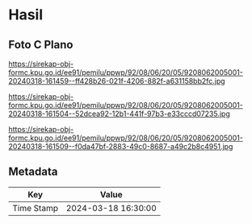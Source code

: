 # Hasil

## Foto C Plano

https://sirekap-obj-formc.kpu.go.id/ee91/pemilu/ppwp/92/08/06/20/05/9208062005001-20240318-161459--ff428b26-021f-4206-882f-a631158bb2fc.jpg

https://sirekap-obj-formc.kpu.go.id/ee91/pemilu/ppwp/92/08/06/20/05/9208062005001-20240318-161504--52dcea92-12b1-441f-97b3-e33cccd07235.jpg

https://sirekap-obj-formc.kpu.go.id/ee91/pemilu/ppwp/92/08/06/20/05/9208062005001-20240318-161509--f0da47bf-2883-49c0-8687-a49c2b8c4951.jpg


## Metadata

| Key        | Value               |
| ---------- | ------------------- |
| Time Stamp | 2024-03-18 16:30:00 |




